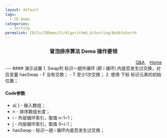 ```yaml
---
layout: default
tags:
  - CD Demo
categories:
  - Sorting
permalink: CD/Cn/CDDemo/CS/AlgorithmD_A/Sorting/BubbleSortH
---
```

### <center>冒泡排序算法 Demo 操作要领</center>
<div align="right">
	<a href="{{'/CD/Cn/CDDemo/CS/QandA.html'| relative_url }}" target="_blank">Q&amp;A</a>
    &nbsp;&nbsp;
	<a href="{{'/CD/Cn/' | relative_url }}" target="_blank">Home</a>	
</div>
---
#### 演示设置
1. Swap列 标识一趟外循环 (即 i 循环) 内是否发生过交换，对应变量 hasSwap
- F 没有交换；
- T 至少1次交换；
2. 使用 下标 标识元素的初始位置；

#### Code参数
- a[ ] - 输入数组；
- n - 排序数组长度；
- i - 外层循环索引，取值 n-1~1；
- j - 内层循环索引，取值 0~i-1；
- hasSwap - 标识一趟 i 循环内是否发生过交换；


